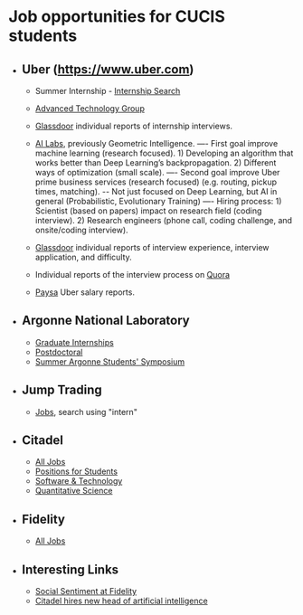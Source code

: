 # Job opportunities for CUCIS students
- ## Uber (https://www.uber.com)
  - Summer Internship - [Internship Search](https://www.uber.com/careers/list/?city=all&country=all&keywords=%23univrecruiting&subteam=all&team=all)
  - [Advanced Technology Group](https://www.uber.com/info/atg/)

  - [Glassdoor](https://www.glassdoor.com/Interview/Uber-Intern-Interview-Questions-EI_IE575263.0,4_KO5,11.htm) individual reports of internship interviews.

  - [AI Labs](https://www.uber.com/info/ailabs/), previously Geometric Intelligence.
  —- First goal improve machine learning (research focused). 1) Developing an algorithm that works better than Deep Learning’s backpropagation. 2) Different ways of optimization (small scale).
  —- Second goal improve Uber prime business services (research focused) (e.g. routing, pickup times, matching).
  -- Not just focused on Deep Learning, but AI in general (Probabilistic, Evolutionary Training)
  —- Hiring process: 1) Scientist (based on papers) impact on research field (coding interview). 2) Research engineers (phone call, coding challenge, and onsite/coding interview).


  - [Glassdoor](https://www.glassdoor.com/Interview/Uber-Software-Engineer-Interview-Questions-EI_IE575263.0,4_KO5,22.htm) individual reports of interview experience, interview application, and difficulty.

  - Individual reports of the interview process on [Quora](https://www.quora.com/What-is-the-engineer-hiring-process-like-at-Uber)

  - [Paysa](https://www.paysa.com/salaries/uber) Uber salary reports.
  
- ## Argonne National Laboratory
  - [Graduate Internships](http://www.anl.gov/education/graduates)
  - [Postdoctoral](http://www.anl.gov/careers/apply-job/postdoctoral-applicants)
  - [Summer Argonne Students' Symposium](http://www.mcs.anl.gov/research/LANS/events/listn/previous.php)
  
- ## Jump Trading
  - [Jobs](http://www.jumptrading.com/jobs.html), search using "intern"
  
- ## Citadel 
  - [All Jobs](https://www.citadel.com/careers/open-positions/)
  - [Positions for Students](https://www.citadel.com/careers/open-positions/positions-for-students/)
  - [Software & Technology](https://www.citadel.com/careers/open-positions/software-technology/)
  - [Quantitative Science](https://www.citadel.com/careers/open-positions/quantitative-research/)
  
- ## Fidelity
  - [All Jobs](https://jobs.fidelity.com/apply-now/search-jobs.html)
  
- ## Interesting Links
    - [Social Sentiment at Fidelity](https://www.fidelity.com/learning-center/tools-demos/research-tools/social-sentiment-research-video)
    - [Citadel hires new head of artificial intelligence](https://jobs.fidelity.com/apply-now/search-jobs.html)
